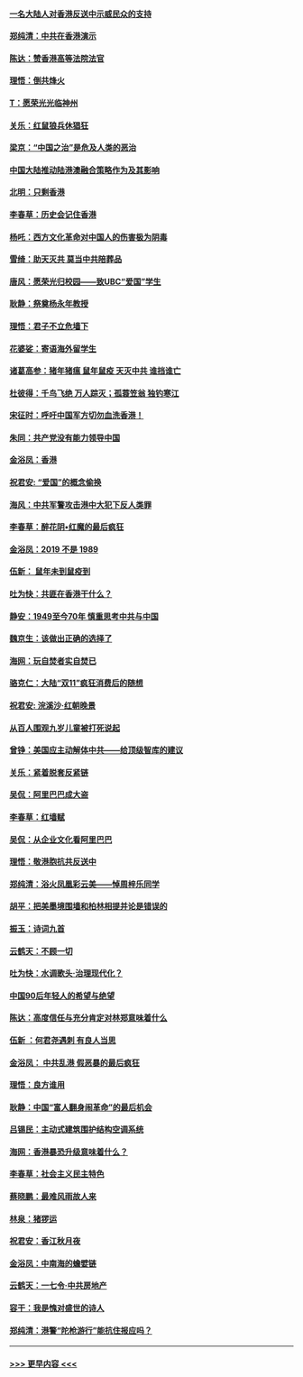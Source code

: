 #### [一名大陆人对香港反送中示威民众的支持](../pages/nsc993/n11672615.md?t=11221411) 
#### [郑纯清：中共在香港演示](../pages/nsc993/n11670539.md?t=11221411) 
#### [陈达：赞香港高等法院法官](../pages/nsc993/n11669542.md?t=11221411) 
#### [理悟：倒共烽火](../pages/nsc993/n11668844.md?t=11221411) 
#### [T：愿荣光光临神州](../pages/nsc993/n11668421.md?t=11221411) 
#### [关乐：红鼠狼兵休猖狂](../pages/nsc993/n11668378.md?t=11221411) 
#### [梁京：“中国之治”是危及人类的恶治](../pages/nsc993/n11668328.md?t=11221411) 
#### [中国大陆推动陆港澳融合策略作为及其影响](../pages/nsc993/n11668157.md?t=11221411) 
#### [北明：只剩香港](../pages/nsc993/n11668002.md?t=11221411) 
#### [李春草：历史会记住香港](../pages/nsc993/n11667927.md?t=11221411) 
#### [杨吒：西方文化革命对中国人的伤害极为阴毒](../pages/nsc993/n11664521.md?t=11221411) 
#### [雪绮：助天灭共 莫当中共陪葬品](../pages/nsc993/n11662650.md?t=11221411) 
#### [唐风：愿荣光归校园——致UBC“爱国”学生](../pages/nsc993/n11662194.md?t=11221411) 
#### [耿静：祭奠杨永年教授](../pages/nsc993/n11662514.md?t=11221411) 
#### [理悟：君子不立危墙下](../pages/nsc993/n11662172.md?t=11221411) 
#### [花婆娑：寄语海外留学生](../pages/nsc993/n11662121.md?t=11221411) 
#### [诸葛高参：猪年猪瘟 鼠年鼠疫 天灭中共 谁挡谁亡](../pages/nsc993/n11661980.md?t=11221411) 
#### [杜彼得：千鸟飞绝 万人踪灭；孤蓑笠翁 独钓寒江](../pages/nsc993/n11661170.md?t=11221411) 
#### [宋征时：呼吁中国军方切勿血洗香港！](../pages/nsc993/n11415318.md?t=11221411) 
#### [朱同：共产党没有能力领导中国](../pages/nsc993/n11660421.md?t=11221411) 
#### [金浴凤：香港](../pages/nsc993/n11660419.md?t=11221411) 
#### [祝君安: “爱国”的概念偷换](../pages/nsc993/n11659706.md?t=11221411) 
#### [海风：中共军警攻击港中大犯下反人类罪](../pages/nsc993/n11659632.md?t=11221411) 
#### [李春草：醉花阴•红魔的最后疯狂](../pages/nsc993/n11659287.md?t=11221411) 
#### [金浴凤：2019 不是 1989](../pages/nsc993/n11657663.md?t=11221411) 
#### [伍新： 鼠年未到鼠疫到](../pages/nsc993/n11655098.md?t=11221411) 
#### [吐为快：共匪在香港干什么？](../pages/nsc993/n11654891.md?t=11221411) 
#### [静安：1949至今70年 慎重思考中共与中国](../pages/nsc993/n11651244.md?t=11221411) 
#### [魏京生：该做出正确的选择了](../pages/nsc993/n11653084.md?t=11221411) 
#### [海网：玩自焚者实自焚已](../pages/nsc993/n11652423.md?t=11221411) 
#### [骆克仁：大陆“双11”疯狂消费后的随想](../pages/nsc993/n11652305.md?t=11221411) 
#### [祝君安: 浣溪沙·红朝晚景](../pages/nsc993/n11652258.md?t=11221411) 
#### [从百人围观九岁儿童被打死说起](../pages/nsc993/n11651030.md?t=11221411) 
#### [曾铮：美国应主动解体中共——给顶级智库的建议](../pages/nsc993/n11649888.md?t=11221411) 
#### [关乐：紧着脱套反紧链](../pages/nsc993/n11649069.md?t=11221411) 
#### [吴侃：阿里巴巴成大盗](../pages/nsc993/n11645523.md?t=11221411) 
#### [李春草：红墙赋](../pages/nsc993/n11646389.md?t=11221411) 
#### [吴侃：从企业文化看阿里巴巴](../pages/nsc993/n11645476.md?t=11221411) 
#### [理悟：敬港胞抗共反送中](../pages/nsc993/n11645466.md?t=11221411) 
#### [郑纯清：浴火凤凰彩云美——悼周梓乐同学](../pages/nsc993/n11645155.md?t=11221411) 
#### [胡平：把美墨境围墙和柏林相提并论是错误的](../pages/nsc993/n11645134.md?t=11221411) 
#### [振玉：诗词九首](../pages/nsc993/n11644081.md?t=11221411) 
#### [云鹤天：不顾一切](../pages/nsc993/n11643508.md?t=11221411) 
#### [吐为快：水调歌头·治理现代化？](../pages/nsc993/n11643485.md?t=11221411) 
#### [中国90后年轻人的希望与绝望](../pages/nsc993/n11642317.md?t=11221411) 
#### [陈达：高度信任与充分肯定对林郑意味着什么](../pages/nsc993/n11641441.md?t=11221411) 
#### [伍新 ：何君尧遇刺 有良人当思](../pages/nsc993/n11641503.md?t=11221411) 
#### [金浴凤： 中共乱港  假恶暴的最后疯狂](../pages/nsc993/n11641495.md?t=11221411) 
#### [理悟：良方谁用](../pages/nsc993/n11641463.md?t=11221411) 
#### [耿静：中国“富人翻身闹革命”的最后机会](../pages/nsc993/n11640655.md?t=11221411) 
#### [吕锡民：主动式建筑围护结构空调系统](../pages/nsc993/n11640168.md?t=11221411) 
#### [海网：香港暴恐升级意味着什么？](../pages/nsc993/n11635904.md?t=11221411) 
#### [李春草：社会主义民主特色](../pages/nsc993/n11634657.md?t=11221411) 
#### [蔡晓鹏：最难风雨故人来](../pages/nsc993/n11633145.md?t=11221411) 
#### [林泉：猪猡运](../pages/nsc993/n11631469.md?t=11221411) 
#### [祝君安：香江秋月夜](../pages/nsc993/n11631440.md?t=11221411) 
#### [金浴凤：中南海的蟾嬖链](../pages/nsc993/n11631290.md?t=11221411) 
#### [云鹤天：一七令·中共房地产](../pages/nsc993/n11630084.md?t=11221411) 
#### [容干：我是愧对盛世的诗人](../pages/nsc993/n11630059.md?t=11221411) 
#### [郑纯清：港警“陀枪游行”能抗住报应吗？](../pages/nsc993/n11629999.md?t=11221411) 

----
#### [ >>> 更早内容 <<< ](../indexes/nsc993-earlier.md)
